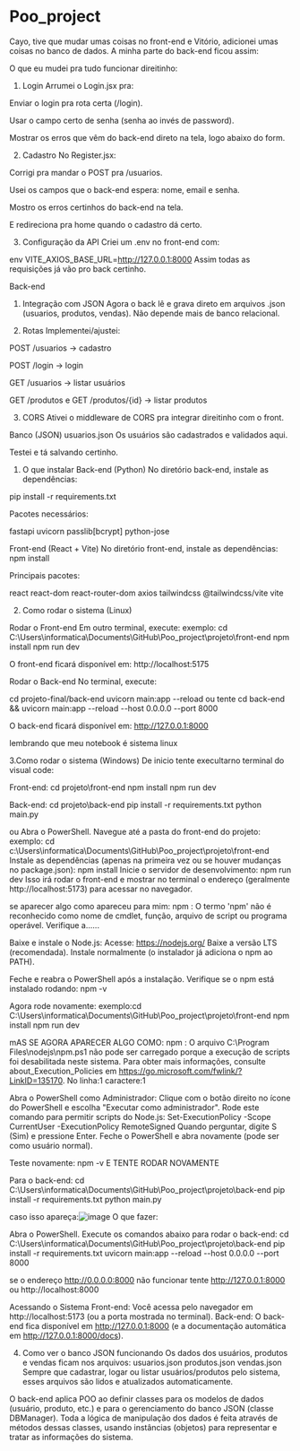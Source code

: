 # Poo_project

Cayo, tive que mudar umas coisas no front-end e Vitório, adicionei umas coisas no banco de dados. A minha parte do back-end ficou assim:

O que eu mudei pra tudo funcionar direitinho:
1. Login
Arrumei o Login.jsx pra:

Enviar o login pra rota certa (/login).

Usar o campo certo de senha (senha ao invés de password).

Mostrar os erros que vêm do back-end direto na tela, logo abaixo do form.

2. Cadastro
No Register.jsx:

Corrigi pra mandar o POST pra /usuarios.

Usei os campos que o back-end espera: nome, email e senha.

Mostro os erros certinhos do back-end na tela.

E redireciona pra home quando o cadastro dá certo.

3. Configuração da API
Criei um .env no front-end com:

env
VITE_AXIOS_BASE_URL=http://127.0.0.1:8000
Assim todas as requisições já vão pro back certinho.

Back-end
1. Integração com JSON
Agora o back lê e grava direto em arquivos .json (usuarios, produtos, vendas). Não depende mais de banco relacional.

2. Rotas
Implementei/ajustei:

POST /usuarios → cadastro

POST /login → login

GET /usuarios → listar usuários

GET /produtos e GET /produtos/{id} → listar produtos

3. CORS
Ativei o middleware de CORS pra integrar direitinho com o front.

Banco (JSON)
usuarios.json
Os usuários são cadastrados e validados aqui.

Testei e tá salvando certinho.



1. O que instalar
Back-end (Python)
No diretório back-end, instale as dependências:

pip install -r requirements.txt

Pacotes necessários:

fastapi
uvicorn
passlib[bcrypt]
python-jose

Front-end (React + Vite)
No diretório front-end, instale as dependências:
npm install


Principais pacotes:

react
react-dom
react-router-dom
axios
tailwindcss
@tailwindcss/vite
vite

2. Como rodar o sistema (Linux)

Rodar o Front-end
Em outro terminal, execute:
exemplo:
cd C:\Users\informatica\Documents\GitHub\Poo_project\projeto\front-end
npm install
npm run dev

O front-end ficará disponível em:
http://localhost:5175

Rodar o Back-end
No terminal, execute:

cd projeto-final/back-end
uvicorn main:app --reload
ou tente
cd back-end && uvicorn main:app --reload --host 0.0.0.0 --port 8000

O back-end ficará disponível em:
http://127.0.0.1:8000

lembrando que meu notebook é sistema linux 

3.Como rodar o sistema (Windows)
De inicio tente execultarno terminal do visual code:

Front-end:
cd projeto\front-end
npm install
npm run dev

Back-end:
cd projeto\back-end
pip install -r requirements.txt
python main.py


ou Abra o PowerShell.
Navegue até a pasta do front-end do projeto:
exemplo:
cd c:\Users\informatica\Documents\GitHub\Poo_project\projeto\front-end
Instale as dependências (apenas na primeira vez ou se houver mudanças no package.json):
npm install
Inicie o servidor de desenvolvimento:
npm run dev
Isso irá rodar o front-end e mostrar no terminal o endereço (geralmente http://localhost:5173) para acessar no navegador.

se aparecer algo como apareceu para mim:
npm : O termo 'npm' não é reconhecido como nome de cmdlet, função, arquivo de script ou programa operável. Verifique a......

Baixe e instale o Node.js:
Acesse: https://nodejs.org/
Baixe a versão LTS (recomendada).
Instale normalmente (o instalador já adiciona o npm ao PATH).

Feche e reabra o PowerShell após a instalação.
Verifique se o npm está instalado rodando:
npm -v

Agora rode novamente:
exemplo:cd C:\Users\informatica\Documents\GitHub\Poo_project\projeto\front-end
npm install
npm run dev

mAS SE AGORA APARECER ALGO COMO:
npm : O arquivo C:\Program Files\nodejs\npm.ps1 não pode ser carregado porque a execução de scripts foi desabilitada
neste sistema. Para obter mais informações, consulte about_Execution_Policies em
https://go.microsoft.com/fwlink/?LinkID=135170.
No linha:1 caractere:1

Abra o PowerShell como Administrador:
Clique com o botão direito no ícone do PowerShell e escolha "Executar como administrador".
Rode este comando para permitir scripts do Node.js:
Set-ExecutionPolicy -Scope CurrentUser -ExecutionPolicy RemoteSigned
Quando perguntar, digite S (Sim) e pressione Enter.
Feche o PowerShell e abra novamente (pode ser como usuário normal).

Teste novamente:
npm -v
E TENTE RODAR NOVAMENTE

Para o back-end:
cd C:\Users\informatica\Documents\GitHub\Poo_project\projeto\back-end
pip install -r requirements.txt
python main.py

caso isso apareça:![image](https://github.com/user-attachments/assets/114fbb50-a369-4b5c-b397-d8fa9f7a1032)
O que fazer:

Abra o PowerShell.
Execute os comandos abaixo para rodar o back-end:
cd C:\Users\informatica\Documents\GitHub\Poo_project\projeto\back-end
pip install -r requirements.txt
uvicorn main:app --reload --host 0.0.0.0 --port 8000

se o  endereço http://0.0.0.0:8000 não funcionar tente http://127.0.0.1:8000  ou http://localhost:8000

Acessando o Sistema
Front-end:
Você acessa pelo navegador em http://localhost:5173 (ou a porta mostrada no terminal).
Back-end:
O back-end fica disponível em http://127.0.0.1:8000 (e a documentação automática em http://127.0.0.1:8000/docs).

4. Como ver o banco JSON funcionando
Os dados dos usuários, produtos e vendas ficam nos arquivos:
usuarios.json
produtos.json
vendas.json
Sempre que cadastrar, logar ou listar usuários/produtos pelo sistema, esses arquivos são lidos e atualizados automaticamente.


O back-end aplica POO ao definir classes para os modelos de dados (usuário, produto, etc.) e para o gerenciamento do banco JSON (classe DBManager). Toda a lógica de manipulação dos dados é feita através de métodos dessas classes, usando instâncias (objetos) para representar e tratar as informações do sistema.

